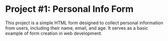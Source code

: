 # Project #1: Personal Info Form

This project is a simple HTML form designed to collect personal information from users, including their name, email, and age. It serves as a basic example of form creation in web development.
